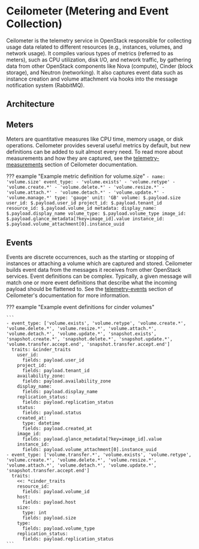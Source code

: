 # Ceilometer (Metering and Event Collection)

Ceilometer is the telemetry service in OpenStack responsible for collecting
usage data related to different resources (e.g., instances, volumes,
and network usage). It compiles various types of metrics (referred to as
meters), such as CPU utilization, disk I/O, and network traffic, by
gathering data from other OpenStack components like Nova (compute), Cinder
(block storage), and Neutron (networking). It also captures event data such
as instance creation and volume attachment via hooks into the message
notification system (RabbitMQ).

## Architecture

## Meters

Meters are quantitative measures like CPU time, memory usage, or disk 
operations. Ceilometer provides several useful metrics by default, but new 
definitions can be added to suit almost every need. To read more about
measurements and how they are captured, see the [telemetry-measurements][ceilometer-telemetry]
section of Ceilometer documentation.

??? example "Example metric definition for volume.size"
    ```
    - name: 'volume.size'
    event_type:
      - 'volume.exists'
      - 'volume.retype'
      - 'volume.create.*'
      - 'volume.delete.*'
      - 'volume.resize.*'
      - 'volume.attach.*'
      - 'volume.detach.*'
      - 'volume.update.*'
      - 'volume.manage.*'
    type: 'gauge'
    unit: 'GB'
    volume: $.payload.size
    user_id: $.payload.user_id
    project_id: $.payload.tenant_id
    resource_id: $.payload.volume_id
    metadata:
      display_name: $.payload.display_name
      volume_type: $.payload.volume_type
      image_id: $.payload.glance_metadata[?key=image_id].value
      instance_id: $.payload.volume_attachment[0].instance_uuid
    ```

## Events

Events are discrete occurrences, such as the starting or stopping of
instances or attaching a volume which are captured and stored. Ceilometer
builds event data from the messages it receives from other OpenStack 
services. Event definitions can be complex. Typically, a given message will
match one or more event definitions that describe what the incoming payload
should be flattened to. See the [telemetry-events][ceilometer-events]
section of Ceilometer's documentation for more information.

??? example "Example event definitions for cinder volumes"

    ```
    - event_type: ['volume.exists', 'volume.retype', 'volume.create.*', 'volume.delete.*', 'volume.resize.*', 'volume.attach.*', 'volume.detach.*', 'volume.update.*', 'snapshot.exists', 'snapshot.create.*', 'snapshot.delete.*', 'snapshot.update.*', 'volume.transfer.accept.end', 'snapshot.transfer.accept.end']
      traits: &cinder_traits
        user_id:
          fields: payload.user_id
        project_id:
          fields: payload.tenant_id
        availability_zone:
          fields: payload.availability_zone
        display_name:
          fields: payload.display_name
        replication_status:
          fields: payload.replication_status
        status:
          fields: payload.status
        created_at:
          type: datetime
          fields: payload.created_at
        image_id:
          fields: payload.glance_metadata[?key=image_id].value
        instance_id:
          fields: payload.volume_attachment[0].instance_uuid
    - event_type: ['volume.transfer.*', 'volume.exists', 'volume.retype', 'volume.create.*', 'volume.delete.*', 'volume.resize.*', 'volume.attach.*', 'volume.detach.*', 'volume.update.*', 'snapshot.transfer.accept.end']
      traits:
        <<: *cinder_traits
        resource_id:
          fields: payload.volume_id
        host:
          fields: payload.host
        size:
          type: int
          fields: payload.size
        type:
          fields: payload.volume_type
        replication_status:
          fields: payload.replication_status
    ```

[ceilometer-telemetry]: https://docs.openstack.org/ceilometer/latest/admin/telemetry-measurements.html "The Telemetry service collects meters within an OpenStack deployment. This section provides a brief summary about meters format, their origin, and also contains the list of available meters."

[ceilometer-events]: https://docs.openstack.org/ceilometer/latest/admin/telemetry-events.html "In addition to meters, the Telemetry service collects events triggered within an OpenStack environment. This section provides a brief summary of the events format in the Telemetry service."
